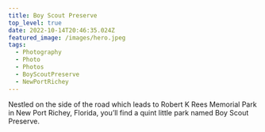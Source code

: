 ```yaml
---
title: Boy Scout Preserve
top_level: true
date: 2022-10-14T20:46:35.024Z
featured_image: /images/hero.jpeg
tags:
  - Photography
  - Photo
  - Photos
  - BoyScoutPreserve
  - NewPortRichey
---
```

Nestled on the side of the road which leads to Robert K Rees Memorial Park in New Port Richey, Florida, you’ll find a quint little park named Boy Scout Preserve.